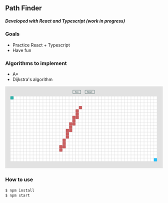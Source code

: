 ## Path Finder

##### Developed with React and Typescript (work in progress)

### Goals

- Practice React + Typescript
- Have fun

### Algorithms to implement

- A\*
- Dijkstra's algorithm

![Current stage](screenshot.png)

### How to use

```console
$ npm install
$ npm start
```
